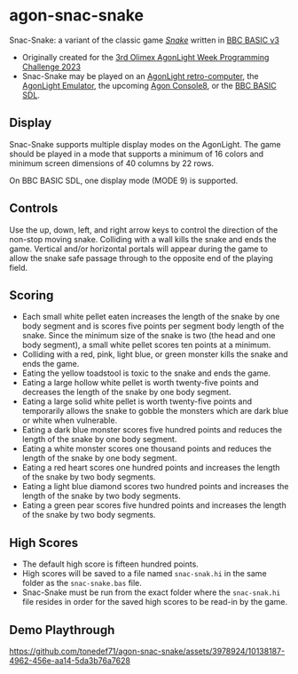 # agon-snac-snake
Snac-Snake: a variant of the classic game [*Snake*](https://en.wikipedia.org/wiki/Snake_(video_game_genre)) written in [BBC BASIC v3](https://en.wikipedia.org/wiki/BBC_BASIC)

* Originally created for the [3rd Olimex AgonLight Week Programming Challenge 2023](https://olimex.wordpress.com/2023/06/02/agonlight-week-programming-challenge-issue-3/)
* Snac-Snake may be played on an [AgonLight retro-computer](https://www.olimex.com/Products/Retro-Computers/AgonLight2/open-source-hardware), the [AgonLight Emulator](https://github.com/astralaster/agon-light-emulator/releases), the upcoming [Agon Console8](https://heber.co.uk/agon-console8/), or the [BBC BASIC SDL](http://www.bbcbasic.co.uk/bbcsdl/).

## Display
Snac-Snake supports multiple display modes on the AgonLight.  The game should be played in a mode that supports a minimum of 16 colors and minimum screen dimensions of 40 columns by 22 rows.

On BBC BASIC SDL, one display mode (MODE 9) is supported.

## Controls
Use the up, down, left, and right arrow keys to control the direction of the non-stop moving snake.  Colliding with a wall kills the snake and ends the game.  Vertical and/or horizontal portals will appear during the game to allow the snake safe passage through to the opposite end of the playing field.

## Scoring
* Each small white pellet eaten increases the length of the snake by one body segment and is scores five points per segment body length of the snake.  Since the minimum size of the snake is two (the head and one body segment), a small white pellet scores ten points at a minimum.
* Colliding with a red, pink, light blue, or green monster kills the snake and ends the game.
* Eating the yellow toadstool is toxic to the snake and ends the game.
* Eating a large hollow white pellet is worth twenty-five points and decreases the length of the snake by one body segment.
* Eating a large solid white pellet is worth twenty-five points and temporarily allows the snake to gobble the monsters which are dark blue or white when vulnerable.
* Eating a dark blue monster scores five hundred points and reduces the length of the snake by one body segment.
* Eating a white monster scores one thousand points and reduces the length of the snake by one body segment.
* Eating a red heart scores one hundred points and increases the length of the snake by two body segments.
* Eating a light blue diamond scores two hundred points and increases the length of the snake by two body segments.
* Eating a green pear scores five hundred points and increases the length of the snake by two body segments.

## High Scores
* The default high score is fifteen hundred points.
* High scores will be saved to a file named `snac-snak.hi` in the same folder as the `snac-snake.bas` file.
* Snac-Snake must be run from the exact folder where the `snac-snak.hi` file resides in order for the saved high scores to be read-in by the game.

## Demo Playthrough
https://github.com/tonedef71/agon-snac-snake/assets/3978924/10138187-4962-456e-aa14-5da3b76a7628

